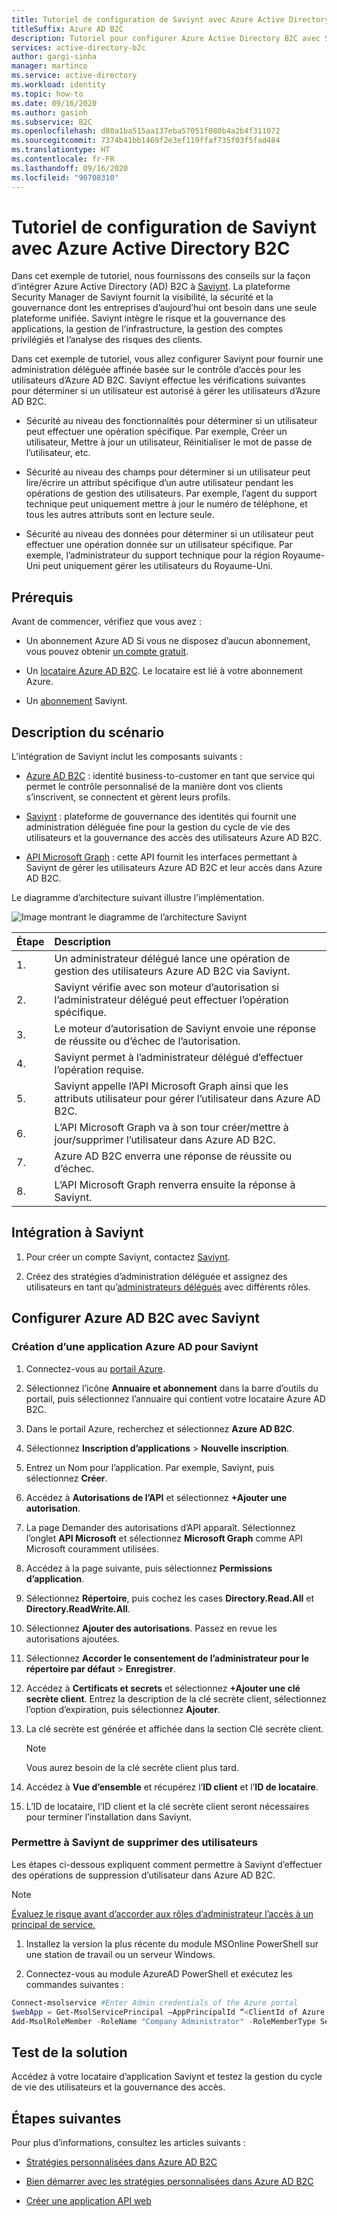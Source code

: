 ```yaml
---
title: Tutoriel de configuration de Saviynt avec Azure Active Directory B2C
titleSuffix: Azure AD B2C
description: Tutoriel pour configurer Azure Active Directory B2C avec Saviynt pour l’intégration interapplication afin de simplifier la modernisation informatique et d’améliorer la sécurité, la gouvernance et la conformité. 
services: active-directory-b2c
author: gargi-sinha
manager: martinco
ms.service: active-directory
ms.workload: identity
ms.topic: how-to
ms.date: 09/16/2020
ms.author: gasinh
ms.subservice: B2C
ms.openlocfilehash: d80a1ba515aa137eba57051f080b4a2b4f311072
ms.sourcegitcommit: 7374b41bb1469f2e3ef119ffaf735f03f5fad484
ms.translationtype: HT
ms.contentlocale: fr-FR
ms.lasthandoff: 09/16/2020
ms.locfileid: "90708310"
---
```

# <a name="tutorial-for-configuring-saviynt-with-azure-active-directory-b2c"></a>Tutoriel de configuration de Saviynt avec Azure Active Directory B2C

Dans cet exemple de tutoriel, nous fournissons des conseils sur la façon d’intégrer Azure Active Directory (AD) B2C à [Saviynt](https://saviynt.com/). La plateforme Security Manager de Saviynt fournit la visibilité, la sécurité et la gouvernance dont les entreprises d’aujourd’hui ont besoin dans une seule plateforme unifiée. Saviynt intègre le risque et la gouvernance des applications, la gestion de l’infrastructure, la gestion des comptes privilégiés et l’analyse des risques des clients.

Dans cet exemple de tutoriel, vous allez configurer Saviynt pour fournir une administration déléguée affinée basée sur le contrôle d’accès pour les utilisateurs d’Azure AD B2C. Saviynt effectue les vérifications suivantes pour déterminer si un utilisateur est autorisé à gérer les utilisateurs d’Azure AD B2C.

- Sécurité au niveau des fonctionnalités pour déterminer si un utilisateur peut effectuer une opération spécifique. Par exemple, Créer un utilisateur, Mettre à jour un utilisateur, Réinitialiser le mot de passe de l’utilisateur, etc.

- Sécurité au niveau des champs pour déterminer si un utilisateur peut lire/écrire un attribut spécifique d’un autre utilisateur pendant les opérations de gestion des utilisateurs. Par exemple, l’agent du support technique peut uniquement mettre à jour le numéro de téléphone, et tous les autres attributs sont en lecture seule.

- Sécurité au niveau des données pour déterminer si un utilisateur peut effectuer une opération donnée sur un utilisateur spécifique. Par exemple, l’administrateur du support technique pour la région Royaume-Uni peut uniquement gérer les utilisateurs du Royaume-Uni.

## <a name="prerequisites"></a>Prérequis

Avant de commencer, vérifiez que vous avez :

- Un abonnement Azure AD Si vous ne disposez d’aucun abonnement, vous pouvez obtenir [un compte gratuit](https://azure.microsoft.com/free/).

- Un [locataire Azure AD B2C](https://docs.microsoft.com/azure/active-directory-b2c/tutorial-create-tenant). Le locataire est lié à votre abonnement Azure.

- Un [abonnement](https://saviynt.com/contact-us/) Saviynt.

## <a name="scenario-description"></a>Description du scénario

L’intégration de Saviynt inclut les composants suivants :

- [Azure AD B2C](https://azure.microsoft.com/services/active-directory/external-identities/b2c/) : identité business-to-customer en tant que service qui permet le contrôle personnalisé de la manière dont vos clients s’inscrivent, se connectent et gèrent leurs profils.

- [Saviynt](https://saviynt.com/) : plateforme de gouvernance des identités qui fournit une administration déléguée fine pour la gestion du cycle de vie des utilisateurs et la gouvernance des accès des utilisateurs Azure AD B2C.  

- [API Microsoft Graph](https://docs.microsoft.com/graph/use-the-api) : cette API fournit les interfaces permettant à Saviynt de gérer les utilisateurs Azure AD B2C et leur accès dans Azure AD B2C.

Le diagramme d’architecture suivant illustre l’implémentation.

![Image montrant le diagramme de l’architecture Saviynt](./media/partner-saviynt/saviynt-architecture-diagram.png)

|Étape | Description |
|:-----| :-----------|
| 1. | Un administrateur délégué lance une opération de gestion des utilisateurs Azure AD B2C via Saviynt.
| 2. | Saviynt vérifie avec son moteur d’autorisation si l’administrateur délégué peut effectuer l’opération spécifique.
| 3. | Le moteur d’autorisation de Saviynt envoie une réponse de réussite ou d’échec de l’autorisation.
| 4. | Saviynt permet à l’administrateur délégué d’effectuer l’opération requise.
| 5. | Saviynt appelle l’API Microsoft Graph ainsi que les attributs utilisateur pour gérer l’utilisateur dans Azure AD B2C.
| 6. | L’API Microsoft Graph va à son tour créer/mettre à jour/supprimer l’utilisateur dans Azure AD B2C.
| 7. | Azure AD B2C enverra une réponse de réussite ou d’échec.
| 8. | L’API Microsoft Graph renverra ensuite la réponse à Saviynt.

## <a name="onboard-with-saviynt"></a>Intégration à Saviynt

1. Pour créer un compte Saviynt, contactez [Saviynt](https://saviynt.com/contact-us/).

2. Créez des stratégies d’administration déléguée et assignez des utilisateurs en tant qu’[administrateurs délégués](https://docs.microsoft.com/azure/active-directory/users-groups-roles/roles-concept-delegation) avec différents rôles.

## <a name="configure-azure-ad-b2c-with-saviynt"></a>Configurer Azure AD B2C avec Saviynt

### <a name="creating-an-azure-ad-application-for-saviynt"></a>Création d’une application Azure AD pour Saviynt

1. Connectez-vous au [portail Azure](https://portal.azure.com/#home).

2. Sélectionnez l’icône **Annuaire et abonnement** dans la barre d’outils du portail, puis sélectionnez l’annuaire qui contient votre locataire Azure AD B2C.

3. Dans le portail Azure, recherchez et sélectionnez **Azure AD B2C**.

4. Sélectionnez **Inscription d’applications** > **Nouvelle inscription**.

5. Entrez un Nom pour l’application. Par exemple, Saviynt, puis sélectionnez **Créer**.

6. Accédez à **Autorisations de l’API** et sélectionnez **+Ajouter une autorisation**.

7. La page Demander des autorisations d’API apparaît. Sélectionnez l’onglet **API Microsoft** et sélectionnez **Microsoft Graph** comme API Microsoft couramment utilisées.

8. Accédez à la page suivante, puis sélectionnez **Permissions d’application**.

9. Sélectionnez **Répertoire**, puis cochez les cases **Directory.Read.All** et **Directory.ReadWrite.All**.

10. Sélectionnez **Ajouter des autorisations**. Passez en revue les autorisations ajoutées.

11. Sélectionnez **Accorder le consentement de l’administrateur pour le répertoire par défaut** > **Enregistrer**.

12. Accédez à **Certificats et secrets** et sélectionnez **+Ajouter une clé secrète client**. Entrez la description de la clé secrète client, sélectionnez l’option d’expiration, puis sélectionnez **Ajouter**.

13. La clé secrète est générée et affichée dans la section Clé secrète client.

    >[!NOTE]
    > Vous aurez besoin de la clé secrète client plus tard.

14. Accédez à **Vue d’ensemble** et récupérez l’**ID client** et l’**ID de locataire**.

15. L’ID de locataire, l’ID client et la clé secrète client seront nécessaires pour terminer l’installation dans Saviynt.

### <a name="enabling-saviynt-to-delete-users"></a>Permettre à Saviynt de supprimer des utilisateurs

Les étapes ci-dessous expliquent comment permettre à Saviynt d’effectuer des opérations de suppression d’utilisateur dans Azure AD B2C.

>[!NOTE]
>[Évaluez le risque avant d’accorder aux rôles d’administrateur l’accès à un principal de service.](https://docs.microsoft.com/azure/active-directory/develop/app-objects-and-service-principals)

1. Installez la version la plus récente du module MSOnline PowerShell sur une station de travail ou un serveur Windows.

2. Connectez-vous au module AzureAD PowerShell et exécutez les commandes suivantes :

```powershell
Connect-msolservice #Enter Admin credentials of the Azure portal
$webApp = Get-MsolServicePrincipal –AppPrincipalId “<ClientId of Azure AD Application>”
Add-MsolRoleMember -RoleName "Company Administrator" -RoleMemberType ServicePrincipal -RoleMemberObjectId $webApp.ObjectId
```

## <a name="test-the-solution"></a>Test de la solution

Accédez à votre locataire d’application Saviynt et testez la gestion du cycle de vie des utilisateurs et la gouvernance des accès.

## <a name="next-steps"></a>Étapes suivantes

Pour plus d’informations, consultez les articles suivants :

- [Stratégies personnalisées dans Azure AD B2C](https://docs.microsoft.com/azure/active-directory-b2c/custom-policy-overview)

- [Bien démarrer avec les stratégies personnalisées dans Azure AD B2C](https://docs.microsoft.com/azure/active-directory-b2c/custom-policy-get-started?tabs=applications)

- [Créer une application API web](https://docs.microsoft.com/azure/active-directory-b2c/add-web-api-application)
